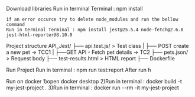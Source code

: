 Download libraries 
    Run in terminal Terminal : npm install

    if an error occurce try to delete node_modules and run the bellow command
    Run in terminal Terminal : npm install jest@25.5.4 node-fetch@2.6.0 jest-html-reporter@3.10.0

Project structure 
    API_Jest/
    ├── api.test.js/      > Test class
    |   ├── POST create a new pet   -> TCC1
    |   ├──GET API - Fetch pet details  -> TC2
    ├── pets.json/        > Request body
    ├── test-results.html > HTML report 
    ├── Dockerfile

Run Project 
     Run in terminal : npm run test:report
     After run h

Run on docker 
    1)open docker desktop
    2)Run in terminal : docker build -t my-jest-project .
    3)Run in terminal : docker run --rm -it my-jest-project